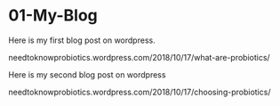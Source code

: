 # 01-My-Blog

Here is my first blog post on wordpress.

needtoknowprobiotics.wordpress.com/2018/10/17/what-are-probiotics/

Here is my second blog post on wordpress

needtoknowprobiotics.wordpress.com/2018/10/17/choosing-probiotics/

